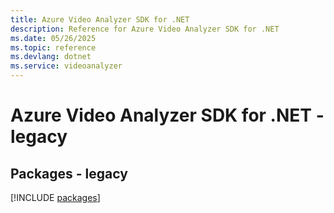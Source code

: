 ```yaml
---
title: Azure Video Analyzer SDK for .NET
description: Reference for Azure Video Analyzer SDK for .NET
ms.date: 05/26/2025
ms.topic: reference
ms.devlang: dotnet
ms.service: videoanalyzer
---
```

# Azure Video Analyzer SDK for .NET - legacy
## Packages - legacy
[!INCLUDE [packages](video-analyzer-index.md)]